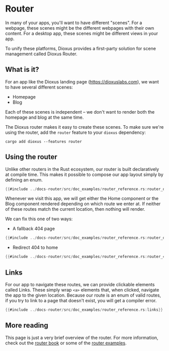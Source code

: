 # Router

In many of your apps, you'll want to have different "scenes". For a webpage, these scenes might be the different webpages with their own content. For a desktop app, these scenes might be different views in your app.

To unify these platforms, Dioxus provides a first-party solution for scene management called Dioxus Router.


## What is it?

For an app like the Dioxus landing page (https://dioxuslabs.com), we want to have several different scenes:

- Homepage
- Blog

Each of these scenes is independent – we don't want to render both the homepage and blog at the same time.

The Dioxus router makes it easy to create these scenes. To make sure we're using the router, add the `router` feature to your `dioxus` dependency:

```shell
cargo add dioxus --features router
```


## Using the router

Unlike other routers in the Rust ecosystem, our router is built declaratively at compile time. This makes it possible to compose our app layout simply by defining an enum.

```rust
{{#include ../docs-router/src/doc_examples/router_reference.rs:router_definition}}
```

Whenever we visit this app, we will get either the Home component or the Blog component rendered depending on which route we enter at. If neither of these routes match the current location, then nothing will render.

We can fix this one of two ways:

- A fallback 404 page

```rust
{{#include ../docs-router/src/doc_examples/router_reference.rs:router_definition_404}}
```

- Redirect 404 to home

```rust
{{#include ../docs-router/src/doc_examples/router_reference.rs:router_404_redirect}}
```

## Links

For our app to navigate these routes, we can provide clickable elements called Links. These simply wrap `<a>` elements that, when clicked, navigate the app to the given location. Because our route is an enum of valid routes, if you try to link to a page that doesn't exist, you will get a compiler error.

```rust
{{#include ../docs-router/src/doc_examples/router_reference.rs:links}}
```

## More reading

This page is just a very brief overview of the router. For more information, check out the [router book](../router/index.md) or some of the [router examples](https://github.com/DioxusLabs/dioxus/blob/master/examples/router.rs).
